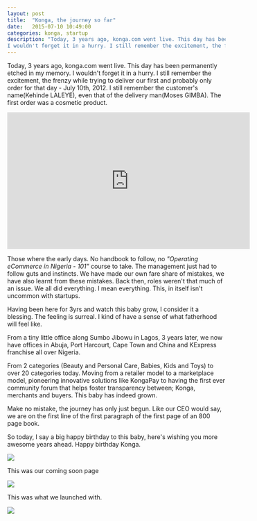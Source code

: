 ```yaml
---
layout: post
title:  "Konga, the journey so far"
date:   2015-07-10 10:49:00
categories: konga, startup
description: "Today, 3 years ago, konga.com went live. This day has been permanently etched in my memory.
I wouldn't forget it in a hurry. I still remember the excitement, the frenzy while trying to deliver our first and probably only order for that day - July 10th, 2012. I still remember the customer's name(Kehinde LALEYE), even that of the delivery man(Moses GIMBA)"
---
```


<p>Today, 3 years ago, konga.com went live. This day has been permanently etched in my memory.
I wouldn't forget it in a hurry. I still remember the excitement, the frenzy while trying to deliver our first and probably only order for that day - July 10th, 2012. I still remember the customer's name(Kehinde LALEYE), even that of the delivery man(Moses GIMBA). The first order was a cosmetic product.</p>

<p>
	<iframe width="560" height="315" src="https://www.youtube.com/embed/6EATRiY19H0" frameborder="0" allowfullscreen></iframe>
</p>

<p>Those where the early days. No handbook to follow, no <em>"Operating eCommerce in Nigeria - 101"</em> course to take. The management just had to follow guts and instincts. We have made our own fare share of mistakes, we have also learnt from these mistakes. Back then, roles weren't that much of an issue. We all did everything. I mean everything. This, in itself isn't uncommon with startups.</p>

<p>Having been here for 3yrs and watch this baby grow, I consider it a blessing. The feeling is surreal.
I kind of have a sense of what fatherhood will feel like.</p>

<p>From a tiny little office along Sumbo Jibowu in Lagos, 3 years later, we now have offices in Abuja, Port Harcourt, Cape Town and China and KExpress franchise all over Nigeria.</p>

<p>From 2 categories (Beauty and Personal Care, Babies, Kids and Toys) to over 20 categories today. Moving from a retailer model to a marketplace model, pioneering innovative solutions like KongaPay to having the first ever community forum that helps foster transparency between; Konga, merchants and buyers.
This baby has indeed grown.</p>

<p>Make no mistake, the journey has only just begun. Like our CEO would say, we are on the first line of the first paragraph of the first page of an 800 page book.</p>

<p>So today, I say a big happy birthday to this baby, here's wishing you more awesome years ahead.
Happy birthday Konga.</p>


<p>
	<img src="{{ site.url }}/assets/article_images/konga-journey/konga.png"/>
</p>

This was our coming soon page

<p>
	<img src="{{ site.url }}/assets/article_images/konga-journey/1.png"/>
</p>

This was what we launched with.

<p>
	<img src="{{ site.url }}/assets/article_images/konga-journey/2.png"/>
</p>
